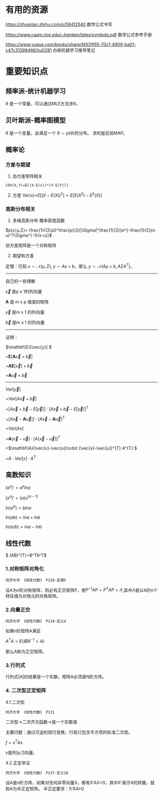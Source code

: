 # 有用的资源
https://zhuanlan.zhihu.com/p/59412540 数学公式书写


https://www.caam.rice.edu/~heinken/latex/symbols.pdf 数学公式参考手册


https://www.yuque.com/books/share/f4031f65-70c1-4909-ba01-c47c31398466/hu0291 白板机器学习推导笔记
# 重要知识点
## 频率派-统计机器学习
θ 是一个常量，可以通过MLE方法求θ。
## 贝叶斯派-概率图模型
θ 是一个变量，会满足一个 $\theta\sim p(\theta)$的分布。
求的是后验MAP。
## 概率论

###  方差与期望
1. 协方差矩阵相关
```
COV(X,Y)=E[(X-E(x))*(Y-E(Y))]
```

2. 方差
Var(x)=$E[{(X-E(X))}^2]=E[E(X^2)-E^{2}(X)]$
### 高斯分布相关
1. 多维高斯分布
概率密度函数

$p(x∣μ,Σ)= \frac{1}{(2\pi)^\frac{p}{2}|\Sigma|^\frac{1}{2}}e^{-\frac{1}{2}(x-u)^T\Sigma^{-1}(x-u)}$

协方差矩阵是一个对称矩阵

2. 期望和方差

定理：已知 $x\sim\mathcal{N}(\mu,\Sigma), y\sim Ax+b$，那么 $y\sim\mathcal{N}(A\mu+b, A\Sigma A^T)$。

---
自己的一些理解

$\vec{x}$  是p x 1的列向量


$\mathbf{  A}$ 是 m x p 维度的矩阵

$\vec{y}$ 是m x 1 的列向量

$\vec{b}$  是m x 1 的列向量

--- 


证明：

$\mathbf{E}[\vec{y}] $

=$\mathbf{E}[\mathbf{ A }\vec{x}+\vec{b}]$

=$\mathbf{ A }\mathbf{E}[\vec{x}]+\vec{b}$

=$\mathbf{A}\vec{u}+\vec{b}$


----

$Var[\vec{y}]$

=$Var[A\vec{x}+\vec{b}]$



=$[A\vec{x}+\vec{b}-E[\vec{y}] ]\cdot[A\vec{x}+\vec{b}-E[\vec{y}] ]^{T}$




=$[A\vec{x}-\mathbf{A}\vec{u}] ]\cdot[A\vec{x}-\mathbf{A}\vec{u}]^{T}$

=$Var[Ax]$

=$\mathbf{A}(\vec{x}-\vec{u})\cdot[A(\vec{x}-\vec{u})]^{T}$

=$\mathbf{A}(\vec{x}-\vec{u})\cdot (\vec{x}-\vec{u})^{T} A^{T} $

=$A\cdot Var[x]\cdot A^T$



## 高数知识

$(a^x)'=a^xlna$

$(x^a)'=(a)x^(a-1)$

$ln(a^b)=blna$

$ln(ab)=lna+lnb$

$ln(a/b)=lna-lnb$

## 线性代数

$ (AB)^{T}=B^TA^T$

### 1.对称矩阵对角化
```
同济大学 《线性代数》 P128-定理5
```
设A为n阶对称矩阵，则必有正交矩阵P，使$P^{-1}AP=P^{T}AP=\Lambda$,其中$\Lambda$是以A的n个特征值为对角元的对角矩阵。
### 2.向量正交
```
同济大学 《线性代数》 P118-定义4
```
如果n阶矩阵A满足

$A^{T}A=E(即A^{-1}=A)$

那么A称为正交矩阵。
### 3.行列式
行列式|A|的结果是一个实数，矩阵A必须是N阶方阵。

### 4. 二次型正定矩阵

4.1 二次型
```
同济大学 《线性代数》 P131
```
二次型->二次齐次函数->是一个实数值

主要问题：通过可逆的现行变换，行政只包含平方项的标准二次型。

$f=x^{T}Ax$

x是列[p,1]向量。

4.2 正定举证
```
同济大学 《线性代数》 P137-定义10
```
 设A是n阶方阵，如果对任何非零向量X，都有X'AX>0，其中X'表示X的转置，就称A为半正定矩阵。
半正定要求：X'AX≥0
